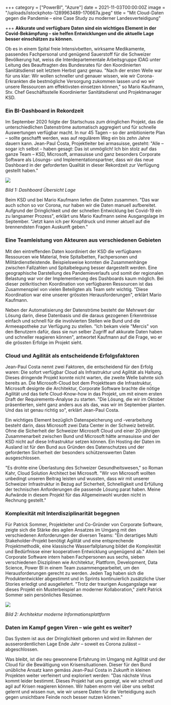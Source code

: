 +++
category = ["PowerBI", "Azure"]
date = 2021-11-03T00:00:00Z
image = "/uploads/istockphoto-1289963489-170667a.jpeg"
title = "Mit Cloud-Daten gegen die Pandemie – eine Case Study zu moderner Landesverteidigung"

+++
**Akkurate und verfügbare Daten sind ein wichtiges Element in der Covid-Bekämpfung – sie helfen Entwicklungen und die aktuelle Lage besser einschätzen zu können.**

Ob es in einem Spital freie Intensivbetten, wirksame Medikamente, passendes Fachpersonal und genügend Sauerstoff für die Schweizer Bevölkerung hat, weiss die Interdepartementale Arbeitsgruppe IDAG unter Leitung des Beauftragten des Bundesrates für den Koordinierten Sanitätsdienst seit letztem Herbst ganz genau. "Nach der ersten Welle war für uns klar: Wir wollen schneller und genauer wissen, wie wir Corona-Erkrankten die bestmögliche Versorgung zukommen lassen und wo wir unsere Ressourcen am effektivsten einsetzen können," so Mario Kaufmann, Stv. Chef Geschäftsstelle Koordinierter Sanitätsdienst und Projektmanager KSD.

### Ein BI-Dashboard in Rekordzeit

Im September 2020 folgte der Startschuss zum dringlichen Projekt, das die unterschiedlichen Datenströme automatisch aggregiert und für schnelle Auswertungen verfügbar macht. In nur 45 Tagen – so der ambitionierte Plan – sollte geschafft werden, was auf regulärem Weg ein bis zehn Jahre dauern kann. Jean-Paul Costa, Projektleiter bei armasuisse, gesteht: "Alle – sogar ich selbst – haben gesagt: Das ist unmöglich! Ich bin stolz auf das ganze Team – KSD, Microsoft, armasuisse und ganz besonders Corporate Software als Lösungs- und Implementationspartner, dass wir das neue Dashboard in der geforderten Qualität in dieser Rekordzeit zur Verfügung gestellt haben."

![](/uploads/dashboard-ubersicht-lage.png)

_Bild 1: Dashboard Übersicht Lage_

Beim KSD und bei Mario Kaufmann liefen die Daten zusammen. "Das war auch schon so vor Corona, nur haben wir die Daten manuell aufbereitet. Aufgrund der Dringlichkeit und der schnellen Entwicklung bei Covid-19 ein zu langsamer Prozess", erklärt uns Mario Kaufmann seine Ausgangslage im September. "Jetzt kann ich per Knopfdruck und immer aktuell auf die brennendsten Fragen Auskunft geben."

### Eine Teamleistung von Akteuren aus verschiedenen Gebieten

Mit den eintreffenden Daten koordiniert der KSD die verfügbaren Ressourcen wie Material, freie Spitalbetten, Fachpersonen und Militärdienstleistende. Beispielsweise konnten die Zusammenhänge zwischen Fallzahlen und Spitalbelegung besser dargestellt werden. Eine geographische Darstellung des Pandemieverlaufs und somit der regionalen Belastung war vor der Implementierung des Dashboards kaum möglich. Bei dieser zeitkritischen Koordination von verfügbaren Ressourcen ist das Zusammenspiel von vielen Beteiligten als Team sehr wichtig. "Diese Koordination war eine unserer grössten Herausforderungen", erklärt Mario Kaufmann.

Neben der Automatisierung der Datenströme besteht der Mehrwert der Lösung darin, diese Datenbasis und die daraus gezogenen Erkenntnisse einfach und schnell für die involvierten Stellen wie Bund und die Armeeapotheke zur Verfügung zu stellen. "Ich bekam viele "Mercis" von den Benutzern dafür, dass sie nun selber Zugriff auf akkurate Daten haben und schneller reagieren können", antwortet Kaufmann auf die Frage, wo er die grössten Erfolge im Projekt sieht.

### Cloud und Agilität als entscheidende Erfolgsfaktoren

Jean-Paul Costa nennt zwei Faktoren, die entscheidend für den Erfolg waren: Die sofort verfügbar Cloud als Infrastruktur und Agilität als Haltung. Dieses dringende Projekt konnte nicht warten, die zweite Welle bahnte sich bereits an. Die Microsoft-Cloud bot dem Projektteam die Infrastruktur, Microsoft designte die Architektur, Corporate Software brachte die nötige Agilität und das tiefe Cloud-Know-how in das Projekt, um mit einem ersten Draft der Requirements-Analyse zu starten. "Die Lösung, die wir im Oktober präsentierten, sieht ganz anders aus als das, was wir im September planten. Und das ist genau richtig so", erklärt Jean-Paul Costa.

Ein wichtiges Element bezüglich Datenspeicherung und -verarbeitung besteht darin, dass Microsoft zwei Data Center in der Schweiz betreibt. Ohne die Sicherheit der Schweizer Microsoft Cloud und einer 20-jährigen Zusammenarbeit zwischen Bund und Microsoft hätte armasuisse und der KSD nicht auf diese Infrastruktur setzen können. Ein Hosting der Daten im Ausland ist für den Bund aus Gründen des Datenschutzes und der geforderten Sicherheit der besonders schützenswerten Daten ausgeschlossen.

"Es drohte eine Überlastung des Schweizer Gesundheitswesen," so Roman Kahr, Cloud Solution Architect bei Microsoft. "Wir von Microsoft wollten unbedingt unseren Beitrag leisten und wussten, dass wir mit unserer Schweizer Infrastruktur in Bezug auf Sicherheit, Schnelligkeit und Erfüllung der technischen Anforderungen die passende Lösung parat haben. Meine Aufwände in diesem Projekt für das Allgemeinwohl wurden nicht in Rechnung gestellt."

### Komplexität mit Interdisziplinarität begegnen

Für Patrick Sommer, Projektleiter und Co-Gründer von Corporate Software, zeigte sich die Stärke des agilen Ansatzes im Umgang mit den verschiedenen Anforderungen der diversen Teams: "Ein derartiges Multi Stakeholder-Projekt benötigt Agilität und eine entsprechende Projektmethodik, eine klassische Wasserfallplanung bildet die Komplexität und Bedürfnisse einer kooperativen Entwicklung ungenügend ab." Allein bei Corporate Software intern haben Fachpersonen aus sechs, sieben verschiedenen Disziplinen wie Architektur, Plattform, Development, Data Science, Power BI in einem Team zusammengearbeitet, um den Herausforderungen gerecht zu werden. Jeden Tag haben sich die Produktentwickler abgestimmt und in Sprints kontinuierlich zusätzliche User Stories erledigt und ausgeliefert. "Trotz der traurigen Ausgangslage war dieses Projekt ein Musterbeispiel an moderner Kollaboration," zieht Patrick Sommer sein persönliches Resümee.

![](/uploads/architktur-moderne-informationsplattform.jpg)

_Bild 2: Architektur moderne Informationsplattform_

### Daten im Kampf gegen Viren – wie geht es weiter?

Das System ist aus der Dringlichkeit geboren und wird im Rahmen der ausserordentlichen Lage Ende Jahr – soweit es Corona zulässt – abgeschlossen.

Was bleibt, ist die neu gewonnene Erfahrung im Umgang mit Agilität und der Cloud für die Bewältigung von Krisensituationen. Dieser für den Bund unübliche Ansatz kann gemäss Jean-Paul Costa in Zukunft in kleinen Projekten weiter verfeinert und exploriert werden: "Das nächste Virus kommt leider bestimmt. Dieses Projekt hat uns gezeigt, wie wir schnell und agil auf Krisen reagieren können. Wir haben enorm viel über uns selbst gelernt und wissen nun, wie wir unsere Daten für die Verteidigung auch gegen unsichtbare Feinde noch besser nutzen können."